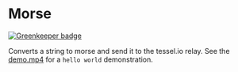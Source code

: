 # Morse

[![Greenkeeper badge](https://badges.greenkeeper.io/Swaagie/morse.svg)](https://greenkeeper.io/)

Converts a string to morse and send it to the tessel.io relay.
See the [demo.mp4](https://raw.githubusercontent.com/Swaagie/morse/master/demo.mp4)
for a `hello world` demonstration.